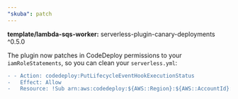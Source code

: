 ```yaml
---
"skuba": patch
---
```


**template/lambda-sqs-worker:** serverless-plugin-canary-deployments ^0.5.0

The plugin now patches in CodeDeploy permissions to your `iamRoleStatements`, so you can clean your `serverless.yml`:

```diff
- - Action: codedeploy:PutLifecycleEventHookExecutionStatus
-   Effect: Allow
-   Resource: !Sub arn:aws:codedeploy:${AWS::Region}:${AWS::AccountId}:deploymentgroup:*/${WorkerLambdaFunctionDeploymentGroup}
